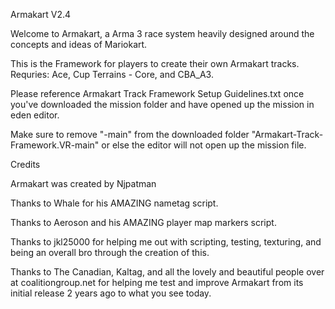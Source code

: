 
Armakart V2.4

Welcome to Armakart, a Arma 3 race system heavily designed around the concepts and ideas of Mariokart.

This is the Framework for players to create their own Armakart tracks. Requries: Ace, Cup Terrains - Core, and CBA_A3.

Please reference Armakart Track Framework Setup Guidelines.txt once you've downloaded the mission folder and have opened up the mission in eden editor.

Make sure to remove "-main" from the downloaded folder "Armakart-Track-Framework.VR-main" or else the editor will not open up the mission file.


Credits

Armakart was created by Njpatman

Thanks to Whale for his AMAZING nametag script.

Thanks to Aeroson and his AMAZING player map markers script.

Thanks to jkl25000 for helping me out with scripting, testing, texturing, and being an overall bro through the creation of this.

Thanks to The Canadian, Kaltag, and all the lovely and beautiful people over at coalitiongroup.net for helping me test and improve Armakart from its initial release 2 years ago to what you see today.
